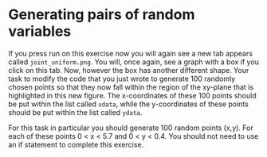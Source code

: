 # Generating pairs of random variables

If you press run on this exercise now you will again see a new tab appears called `joint_uniform.png`.  You will, once again, see a graph with a box if you click on this tab.  Now, however the box has another different shape.  Your task to modify the code that you just wrote to generate 100 randomly chosen points so that they now fall within the region of the xy-plane that is highlighted in this new figure.  The x-coordinates of these 100 points should be put within the list called `xdata`, while the y-coordinates of these points should be put within the list called `ydata`. 

For this task in particular you should generate 100 random points (x,y).  For each of these points 0 < x < 5.7 and 0 < y < 0.4.   You should not need to use an if statement to complete this exercise.
